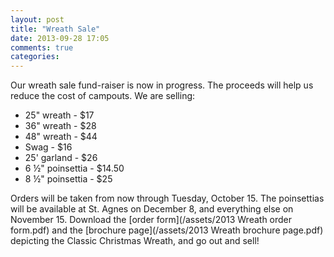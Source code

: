 ```yaml
---
layout: post
title: "Wreath Sale"
date: 2013-09-28 17:05
comments: true
categories: 
---
```

Our wreath sale fund-raiser is now in progress. The proceeds will help us reduce the cost of campouts. We are selling:

* 25" wreath - $17
* 36" wreath - $28
* 48" wreath - $44
* Swag - $16
* 25' garland - $26
* 6 &frac12;" poinsettia - $14.50
* 8 &frac12;" poinsettia - $25

Orders will be taken from now through Tuesday, October 15. The poinsettias will be available at St. Agnes on December 8, and everything else on November 15. Download the [order form](/assets/2013 Wreath order form.pdf) and the [brochure page](/assets/2013 Wreath brochure page.pdf) depicting the Classic Christmas Wreath, and go out and sell!

